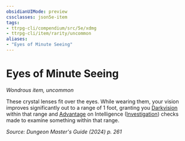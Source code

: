 ```yaml
---
obsidianUIMode: preview
cssclasses: json5e-item
tags:
- ttrpg-cli/compendium/src/5e/xdmg
- ttrpg-cli/item/rarity/uncommon
aliases: 
- "Eyes of Minute Seeing"
---
```

# Eyes of Minute Seeing
*Wondrous item, uncommon*  



These crystal lenses fit over the eyes. While wearing them, your vision improves significantly out to a range of 1 foot, granting you [Darkvision](Misc%20Files/CLI/rules/senses.md#Darkvision) within that range and [Advantage](Misc%20Files/CLI/rules/variant-rules/advantage-xphb.md) on Intelligence ([Investigation](Misc%20Files/CLI/rules/skills.md#Investigation)) checks made to examine something within that range.

*Source: Dungeon Master's Guide (2024) p. 261*
